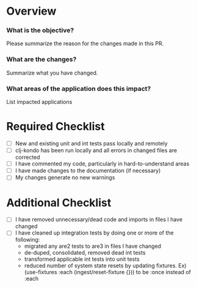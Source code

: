 # Overview

### What is the objective?

Please summarize the reason for the changes made in this PR.

### What are the changes?

Summarize what you have changed.

### What areas of the application does this impact?

List impacted applications

# Required Checklist

- [ ] New and existing unit and int tests pass locally and remotely
- [ ] clj-kondo has been run locally and all errors in changed files are corrected
- [ ] I have commented my code, particularly in hard-to-understand areas
- [ ] I have made changes to the documentation (if necessary)
- [ ] My changes generate no new warnings

# Additional Checklist
- [ ] I have removed unnecessary/dead code and imports in files I have changed
- [ ] I have cleaned up integration tests by doing one or more of the following:
  - migrated any are2 tests to are3 in files I have changed
  - de-duped, consolidated, removed dead int tests
  - transformed applicable int tests into unit tests
  - reduced number of system state resets by updating fixtures. Ex) (use-fixtures :each (ingest/reset-fixture {})) to be :once instead of :each
